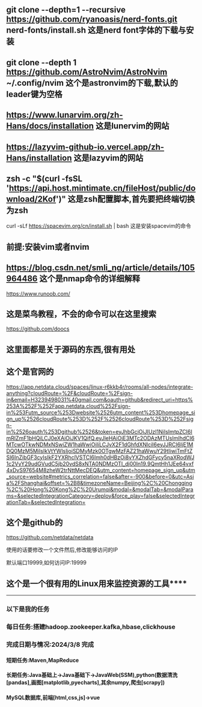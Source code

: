 git clone --depth=1 --recursive https://github.com/ryanoasis/nerd-fonts.git
nerd-fonts/install.sh
这是nerd font字体的下载与安装
-----------------------------------
git clone --depth 1 https://github.com/AstroNvim/AstroNvim ~/.config/nvim
这个是astronvim的下载,默认的leader键为空格
-----------------------------------
https://www.lunarvim.org/zh-Hans/docs/installation
这是lunervim的网站
-----------------------------------
https://lazyvim-github-io.vercel.app/zh-Hans/installation
这是lazyvim的网站
-----------------------------------
zsh -c "$(curl -fsSL 'https://api.host.mintimate.cn/fileHost/public/download/2Kof')"
这是zsh配置脚本,首先要把终端切换为zsh
-----------------------------------
curl -sLf https://spacevim.org/cn/install.sh | bash
这是安装spacevim的命令

前提:安装vim或者nvim
-----------------------------------
https://blog.csdn.net/smli_ng/article/details/105964486
这个是nmap命令的详细解释
-----------------------------------
https://www.runoob.com/

## 这是菜鸟教程，不会的命令可以在这里搜索

https://github.com/doocs

## 这里面都是关于源码的东西,很有用处



## 这个是官网的

https://app.netdata.cloud/spaces/linux-r6kkb4r/rooms/all-nodes/integrate-anything?cloudRoute=%2F&cloudRoute=%2Fsign-in&email=H3239498031%40gmail.com&oauth=github&redirect_uri=https%253A%252F%252Fapp.netdata.cloud%252Fsign-in%253Futm_source%253Dwebsite%2526utm_content%253Dhomepage_sign_up%2526cloudRoute%253D%252F%2526cloudRoute%253D%252Fsign-in%2526oauth%253Dgithub%2526&token=eyJhbGciOiJIUzI1NiIsImtpZCI6ImRlZmF1bHQiLCJ0eXAiOiJKV1QifQ.eyJleHAiOjE3MTc2ODAzMTUsImlhdCI6MTcwOTkwNDMxNSwiZW1haWwiOiIiLCJvX2F1dGhfdXNlciI6eyJJRCI6IjE1MDQ0MzM5MiIsIkVtYWlsIjoiSDMyMzk0OTgwMzFAZ21haWwuY29tIiwiTmFtZSI6InZibGF3cyIsIkF2YXRhclVSTCI6Imh0dHBzOi8vYXZhdGFycy5naXRodWJ1c2VyY29udGVudC5jb20vdS8xNTA0NDMzOTI_dj00In19.9QmtHh1JEe64vxf4xDvS97654M8zheW2trNttMecDEQ&utm_content=homepage_sign_up&utm_source=website#metrics_correlation=false&after=-900&before=0&utc=Asia%2FShanghai&offset=%2B8&timezoneName=Beijing%2C%20Chongqing%2C%20Hong%20Kong%2C%20Urumqi&modal=&modalTab=&modalParams=&selectedIntegrationCategory=deploy&force_play=false&selectedIntegrationTab=&selectedIntegration=

## 这个是github的

https://github.com/netdata/netdata

使用的话要修改一个文件然后,修改能够访问的IP

默认端口19999,如何访问IP:19999

## 这个是一个很有用的Linux用来监控资源的工具****









-------------------------------------------------------------------------------------------------------

### 以下是我的任务

### 每日任务:搭建hadoop.zookeeper.kafka,hbase,clickhouse

### 完成日期与情况:2024/3/8 完成

#### 短期任务:Maven,MapReduce

#### 长期任务:Java基础上->Java基础下->JavaWeb(SSM),python(数据清洗[pandas],画图[matplotlib,pyecharts],其余numpy,爬虫[scrapy])

#### MySQL数据库,前端[html,css,js]->vue

